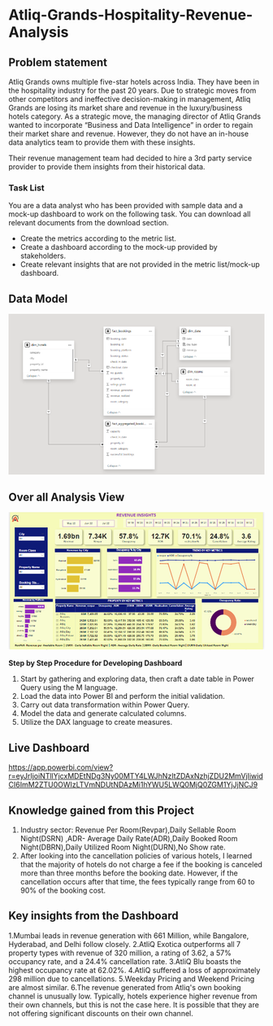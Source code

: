 # Atliq-Grands-Hospitality-Revenue-Analysis

## Problem statement

Atliq Grands owns multiple five-star hotels across India. They have been in the hospitality industry for the past 20 years. Due to strategic moves from other competitors and ineffective decision-making in management, Atliq Grands are losing its market share and revenue in the luxury/business hotels category. As a strategic move, the managing director of Atliq Grands wanted to incorporate “Business and Data Intelligence” in order to regain their market share and revenue. However, they do not have an in-house data analytics team to provide them with these insights.

Their revenue management team had decided to hire a 3rd party service provider to provide them insights from their historical data.

### Task List

You are a data analyst who has been provided with sample data and a mock-up dashboard to work on the following task. You can download all relevant documents from the download section.

- Create the metrics according to the metric list. 
- Create a dashboard according to the mock-up provided by stakeholders. 
- Create relevant insights that are not provided in the metric list/mock-up dashboard.

## Data Model

<p align="center">
<img src="https://github.com/yokesh-1894/Atliq-Grands-Hospitality-Revenue-Analysis/blob/main/hospitality%20data%20model.png">
</p>

## Over all Analysis View
<p align="center">
 <img src="https://github.com/yokesh-1894/Atliq-Grands-Hospitality-Revenue-Analysis/blob/main/hospitality%20dashboard.png">
</p>

**Step by Step Procedure for Developing Dashboard**

1. Start by gathering and exploring data, then craft a date table in Power Query using the M language.
2. Load the data into Power BI and perform the initial validation.
3. Carry out data transformation within Power Query.
4. Model the data and generate calculated columns.
5. Utilize the DAX language to create measures.

## Live Dashboard
https://app.powerbi.com/view?r=eyJrIjoiNTllYjcxMDEtNDg3Ny00MTY4LWJhNzItZDAxNzhjZDU2MmVjIiwidCI6ImM2ZTU0OWIzLTVmNDUtNDAzMi1hYWU5LWQ0MjQ0ZGM1YjJjNCJ9

## Knowledge gained from this Project 
1. Industry sector: Revenue Per Room(Revpar),Daily Sellable Room Night(DSRN) ,ADR- Average Daily Rate(ADR),Daily Booked Room Night(DBRN),Daily Utilized Room Night(DURN),No Show rate.
2. After looking into the cancellation policies of various hotels, I learned that the majority of hotels do not charge a fee if the booking is canceled more than three months before the booking date. However, if the cancellation occurs after that time, the fees typically range from 60 to 90% of the booking cost.

## Key insights from the Dashboard

1.Mumbai leads in revenue generation with 661 Million, while Bangalore, Hyderabad, and Delhi follow closely.
2.AtliQ Exotica outperforms all 7 property types with revenue of 320 million, a rating of 3.62, a 57% occupancy rate, and a 24.4% cancellation rate.
3.AtliQ Blu boasts the highest occupancy rate at 62.02%.
4.AtliQ suffered a loss of approximately 298 million due to cancellations.
5.Weekday Pricing and Weekend Pricing are almost similar.
6.The revenue generated from Atliq's own booking channel is unusually low. Typically, hotels experience higher revenue from their own channels, but this is not the case here. It is possible that they are not offering significant discounts on their own channel.
